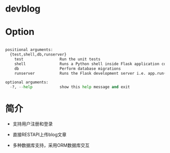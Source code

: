 # devblog

# Option 
```python

positional arguments:
  {test,shell,db,runserver}
    test                Run the unit tests
    shell               Runs a Python shell inside Flask application context.
    db                  Perform database migrations
    runserver           Runs the Flask development server i.e. app.run()

optional arguments:
  -?, --help            show this help message and exit


```

# 简介


- 支持用户注册和登录

- 直接RESTAPI上传blog文章

- 多种数据库支持，采用ORM数据库交互

